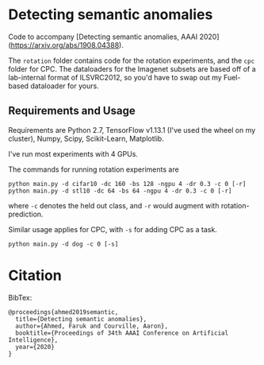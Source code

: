 # Detecting semantic anomalies

Code to accompany [Detecting semantic anomalies, AAAI 2020] (https://arxiv.org/abs/1908.04388).

The `rotation` folder contains code for the rotation experiments, and the `cpc` folder for CPC. 
The dataloaders for the Imagenet subsets are based off of a lab-internal format of ILSVRC2012, so you'd have to swap out my Fuel-based dataloader for yours. 

## Requirements and Usage   
Requirements are Python 2.7, TensorFlow v1.13.1 (I've used the wheel on my cluster), Numpy, Scipy, Scikit-Learn, Matplotlib.

I've run most experiments with 4 GPUs.

The commands for running rotation experiments are
```
python main.py -d cifar10 -dc 160 -bs 128 -ngpu 4 -dr 0.3 -c 0 [-r]
python main.py -d stl10 -dc 64 -bs 64 -ngpu 4 -dr 0.3 -c 0 [-r]
```
where `-c` denotes the held out class, and `-r` would augment with rotation-prediction.

Similar usage applies for CPC, with `-s` for adding CPC as a task.
```
python main.py -d dog -c 0 [-s]
```

# Citation
BibTex:
```
@proceedings{ahmed2019semantic,
  title={Detecting semantic anomalies},  
  author={Ahmed, Faruk and Courville, Aaron},  
  booktitle={Proceedings of 34th AAAI Conference on Artificial Intelligence},  
  year={2020}  
}
```
